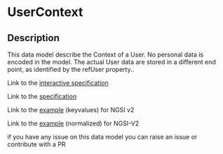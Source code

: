 # UserContext

## Description 

This data model describe the Context of a User. No personal data is encoded in the model. The actual
User data are stored in a different end point, as identified by the refUser property..


Link to the [interactive specification](https://swagger.lab.fiware.org/?url=https://smart-data-models.github.io/dataModel.User/UserContext/swagger.yaml)

Link to the [specification](https://smart-data-models.github.io/dataModel.User/UserContext/doc/spec.md)

Link to the [example](https://smart-data-models.github.io/dataModel.User/UserContext/examples/example.json) (keyvalues) for NGSI v2

Link to the [example](https://smart-data-models.github.io/dataModel.User/UserContext/examples/example-normalized.json) (normalized) for NGSI-V2


 if you have any issue on this data model you can raise an issue or contribute with a PR